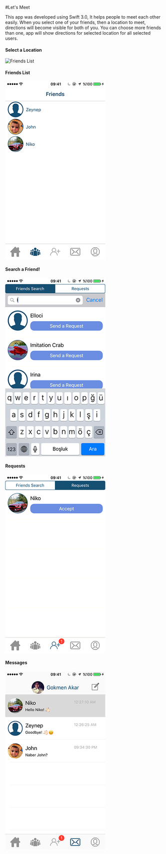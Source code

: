 #Let's Meet

This app was developed using Swift 3.0, It helps people to meet each other easily. When you select one of your friends, then a location to meet, directions will become visible for both of you. You can choose more friends than one, app will show directions for selected location for all selected users. 

#### Select a Location

![Friends List](http://im.ezgif.com/tmp/ezgif.com-5b3bef3b38.gif)  

#### Friends List

![Friends List](https://github.com/GokmenAkar/Let-s-Meet/blob/master/IMG_2545.PNG)  

#### Search a Friend!

![Search](https://github.com/GokmenAkar/Let-s-Meet/blob/master/IMG_2546.PNG) 

#### Requests 

![Request](https://github.com/GokmenAkar/Let-s-Meet/blob/master/IMG_2553.PNG)  

#### Messages

![Messages](https://github.com/GokmenAkar/Let-s-Meet/blob/master/IMG_2549.PNG) 

